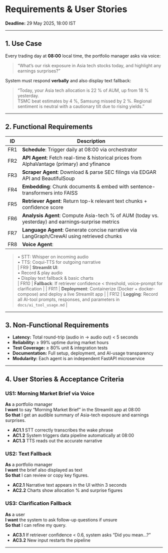 # Requirements & User Stories

**Deadline:** 29 May 2025, 18:00 IST

---

## 1. Use Case

Every trading day at **08:00** local time, the portfolio manager asks via voice:
> “What’s our risk exposure in Asia tech stocks today, and highlight any earnings surprises?”

System must respond **verbally** and also display text fallback:
> “Today, your Asia tech allocation is 22 % of AUM, up from 18 % yesterday.  
TSMC beat estimates by 4 %, Samsung missed by 2 %. Regional sentiment is neutral with a cautionary tilt due to rising yields.”

---

## 2. Functional Requirements

| ID   | Description                                                                                       |
|------|---------------------------------------------------------------------------------------------------|
| FR1  | **Schedule**: Trigger daily at 08:00 via orchestrator                                              |
| FR2  | **API Agent**: Fetch real-time & historical prices from AlphaVantage (primary) and yfinance         |
| FR3  | **Scraper Agent**: Download & parse SEC filings via EDGAR API and BeautifulSoup                    |
| FR4  | **Embedding**: Chunk documents & embed with sentence-transformers into FAISS                        |
| FR5  | **Retriever Agent**: Return top-k relevant text chunks + confidence score                          |
| FR6  | **Analysis Agent**: Compute Asia-tech % of AUM (today vs. yesterday) and earnings‐surprise metrics  |
| FR7  | **Language Agent**: Generate concise narrative via LangGraph/CrewAI using retrieved chunks         |
| FR8  | **Voice Agent**:  
> • STT: Whisper on incoming audio  
> • TTS: Coqui-TTS for outgoing narrative  
| FR9  | **Streamlit UI**:  
> • Record & play audio  
> • Display text fallback & basic charts  
| FR10 | **Fallback**: If retriever confidence < threshold, voice-prompt for clarification                   |
| FR11 | **Deployment**: Containerize (Docker + docker-compose) and deploy a live Streamlit app              |
| FR12 | **Logging**: Record all AI-tool prompts, responses, and parameters in `docs/ai_tool_usage.md`       |

---

## 3. Non-Functional Requirements

- **Latency:** Total round-trip (audio in → audio out) < 5 seconds  
- **Reliability:** ≥ 99% uptime during market hours  
- **Test Coverage:** ≥ 80% unit & integration tests  
- **Documentation:** Full setup, deployment, and AI-usage transparency  
- **Modularity:** Each agent is an independent FastAPI microservice  

---

## 4. User Stories & Acceptance Criteria

### US1: Morning Market Brief via Voice  
**As** a portfolio manager  
**I want** to say “Morning Market Brief” in the Streamlit app at 08:00  
**So that** I get an audible summary of Asia-tech exposure and earnings surprises.

- **AC1.1** STT correctly transcribes the wake phrase  
- **AC1.2** System triggers data pipeline automatically at 08:00  
- **AC1.3** TTS reads out the accurate narrative  

### US2: Text Fallback  
**As** a portfolio manager  
**I want** the brief also displayed as text  
**So that** I can review or copy key figures.

- **AC2.1** Narrative text appears in the UI within 3 seconds  
- **AC2.2** Charts show allocation % and surprise figures  

### US3: Clarification Fallback  
**As** a user  
**I want** the system to ask follow-up questions if unsure  
**So that** I can refine my query.

- **AC3.1** If retriever confidence < 0.6, system asks “Did you mean…?”  
- **AC3.2** New input restarts the pipeline  

---

